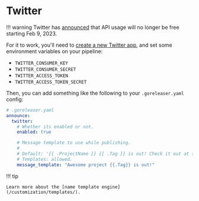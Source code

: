 # Twitter

!!! warning
Twitter has [announced][tw] that API usage will no longer be free starting
Feb 9, 2023.

[tw]: https://twitter.com/TwitterDev/status/1621026986784337922

For it to work, you'll need to [create a new Twitter app](https://developer.twitter.com/en/portal/apps/new), and set
some environment variables on your pipeline:

- `TWITTER_CONSUMER_KEY`
- `TWITTER_CONSUMER_SECRET`
- `TWITTER_ACCESS_TOKEN`
- `TWITTER_ACCESS_TOKEN_SECRET`

Then, you can add something like the following to your `.goreleaser.yaml` config:

```yaml
# .goreleaser.yaml
announce:
  twitter:
    # Whether its enabled or not.
    enabled: true

    # Message template to use while publishing.
    #
    # Default: '{{ .ProjectName }} {{ .Tag }} is out! Check it out at {{ .ReleaseURL }}'.
    # Templates: allowed.
    message_template: "Awesome project {{.Tag}} is out!"
```

!!! tip

    Learn more about the [name template engine](/customization/templates/).

